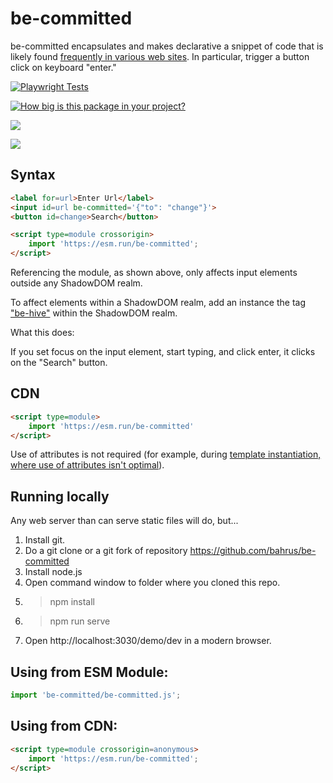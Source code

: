 # be-committed

be-committed encapsulates and makes declarative a snippet of code that is likely found [frequently in various web sites](https://www.w3schools.com/howto/howto_js_trigger_button_enter.asp). In particular, trigger a button click on keyboard "enter."


[![Playwright Tests](https://github.com/bahrus/be-committed/actions/workflows/CI.yml/badge.svg?branch=baseline)](https://github.com/bahrus/be-committed/actions/workflows/CI.yml)

[![How big is this package in your project?](https://img.shields.io/bundlephobia/minzip/be-committed?style=for-the-badge)](https://bundlephobia.com/result?p=be-committed)

<img src="http://img.badgesize.io/https://cdn.jsdelivr.net/npm/be-committed?compression=gzip">

<a href="https://nodei.co/npm/be-committed/"><img src="https://nodei.co/npm/be-committed.png"></a>

## Syntax

```html
<label for=url>Enter Url</label>
<input id=url be-committed='{"to": "change"}'>
<button id=change>Search</button>

<script type=module crossorigin>
    import 'https://esm.run/be-committed';
</script>
```


Referencing the module, as shown above, only affects input elements outside any ShadowDOM realm.

To affect elements within a ShadowDOM realm, add an instance the tag ["be-hive"](https://github.com/bahrus/be-hive) within the ShadowDOM realm.  

What this does:

If you set focus on the input element, start typing, and click enter, it clicks on the "Search" button.

## CDN

```html
<script type=module>
    import 'https://esm.run/be-committed'
</script>
```

Use of attributes is not required (for example, during [template instantiation, where use of attributes isn't optimal](https://github.com/bahrus/trans-render#extending-tr-dtr-horizontally)).

## Running locally

Any web server than can serve static files will do, but...

1.  Install git.
2.  Do a git clone or a git fork of repository https://github.com/bahrus/be-committed
3.  Install node.js
4.  Open command window to folder where you cloned this repo.
5.  > npm install
6.  > npm run serve
7.  Open http://localhost:3030/demo/dev in a modern browser.

## Using from ESM Module:

```JavaScript
import 'be-committed/be-committed.js';
```

## Using from CDN:

```html
<script type=module crossorigin=anonymous>
    import 'https://esm.run/be-committed';
</script>
```
